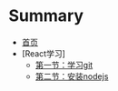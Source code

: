 # Summary

* [首页](README.md)
* [React学习]
  - [第一节：学习git](./react/1-git.md)
  - [第二节：安装nodejs](./react/2-nodejs.md)
